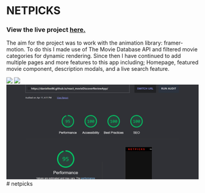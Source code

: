 # NETPICKS

### View the live project [here.](https://daniellee86.github.io/netpicks/)

The aim for the project was to work with the animation library: framer-motion. To do this I made use of The Movie Database API and filtered movie categories for dynamic rendering. Since then I have continued to add multiple pages and more features to this app including; Homepage, featured movie component, description modals, and a live search feature.

   <img src="./images/homepage.png"/>
   <img src="./images/movies.png"/>
   <img src="./images/testing.png"/>
# netpicks
